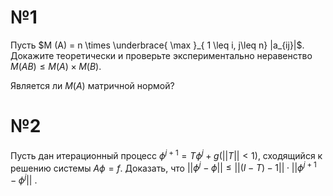 # №1
Пусть $M (A) = n \times \underbrace{ \max }_{ 1 \leq i, j\leq n} |a_{ij}|$.
Докажите теоретически и проверьте экспериментально неравенство $M (AB) \leq M (A) \times M (B)$.

Является ли $M(A)$ матричной нормой?
# №2
Пусть дан итерационный процесс $\phi^{j+1} = T \phi^j+ g(||T||< 1)$, сходящийся к решению системы $A \phi = f$.
Доказать, что $||\phi^j - \phi|| \leq ||( I−T )−1||\cdot||\phi^{j+1} - \phi^j||$ .